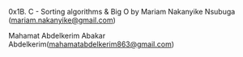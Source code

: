 0x1B. C - Sorting algorithms & Big O
by Mariam Nakanyike Nsubuga (mariam.nakanyike@gmail.com)

Mahamat Abdelkerim Abakar Abdelkerim(mahamatabdelkerim863@gmail.com)
